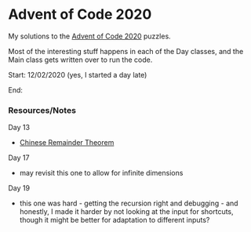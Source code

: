 # Advent of Code 2020

My solutions to the [Advent of Code 2020](https://adventofcode.com/2020) puzzles.

Most of the interesting stuff happens in each of the Day classes,
and the Main class gets written over to run the code.

Start: 12/02/2020 (yes, I started a day late)

End:

### Resources/Notes

Day 13

* [Chinese Remainder Theorem](https://crypto.stanford.edu/pbc/notes/numbertheory/crt.html)

Day 17

* may revisit this one to allow for infinite dimensions

Day 19

* this one was hard - getting the recursion right and debugging - and honestly, I made it harder by not looking at the input for shortcuts, though it might be better for adaptation to different inputs?